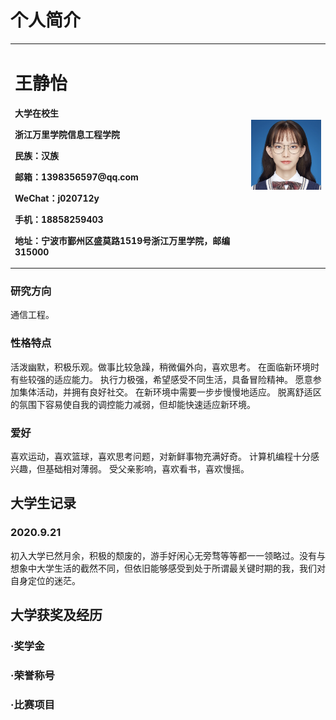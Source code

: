 # 个人简介

<table border="0">
  <tr>
    <td width="75%">
      <h1>王静怡</h1>
      <p><b>大学在校生</b></p>
      <p><b>浙江万里学院信息工程学院</b></p>
      <p><b>民族：汉族</b></p>
      <p><b>邮箱：1398356597@qq.com</b></p>
      <p><b>WeChat：j020712y</b></p>
      <p><b>手机：18858259403</b></p>
      <p><b>地址：宁波市鄞州区盛莫路1519号浙江万里学院，邮编315000</b></p>
    </td>
    <td width="25%">
      <img src="/30658B4E-6BC6-48FF-BFB9-9ED55FB6FFDC.jpeg" width="100%">   
    </td>
  </tr>
</table>




### 研究方向
通信工程。

### 性格特点

活泼幽默，积极乐观。做事比较急躁，稍微偏外向，喜欢思考。 
在面临新环境时有些较强的适应能力。
执行力极强，希望感受不同生活，具备冒险精神。
愿意参加集体活动，并拥有良好社交。 在新环境中需要一步步慢慢地适应。
脱离舒适区的氛围下容易使自我的调控能力减弱，但却能快速适应新环境。

### 爱好
喜欢运动，喜欢篮球，喜欢思考问题，对新鲜事物充满好奇。
计算机编程十分感兴趣，但基础相对薄弱。
受父亲影响，喜欢看书，喜欢慢摇。

## 大学生记录
### 2020.9.21 
初入大学已然月余，积极的颓废的，游手好闲心无旁骛等等都一一领略过。没有与想象中大学生活的截然不同，但依旧能够感受到处于所谓最关键时期的我，我们对自身定位的迷茫。
## 大学获奖及经历
### ·奖学金
### ·荣誉称号
### ·比赛项目
